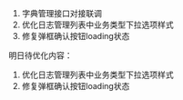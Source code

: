 1. 字典管理接口对接联调
2. 优化日志管理列表中业务类型下拉选项样式
3. 修复弹框确认按钮loading状态

明日待优化内容：
1. 优化日志管理列表中业务类型下拉选项样式
2. 修复弹框确认按钮loading状态